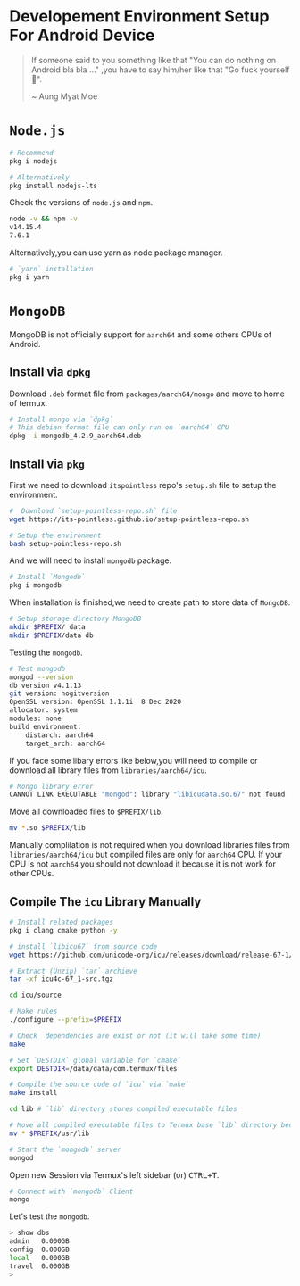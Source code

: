 # Developement Environment Setup For Android Device

> If someone said to you something like that "You can do nothing on Android bla bla ..." ,you have to say him/her like that "Go fuck yourself 👀".
>
> ~ Aung Myat Moe

# `Node.js`

```sh
# Recommend 
pkg i nodejs

# Alternatively
pkg install nodejs-lts
```

Check the versions of `node.js` and `npm`.

```sh
node -v && npm -v
v14.15.4
7.6.1
```

Alternatively,you can use yarn as node package manager.

```sh
# `yarn` installation
pkg i yarn
```

# `MongoDB`

MongoDB is not officially support for `aarch64` and some others CPUs of Android.

## Install via `dpkg`

Download `.deb` format file from `packages/aarch64/mongo` and move to home of termux.

```sh
# Install mongo via `dpkg`
# This debian format file can only run on `aarch64` CPU
dpkg -i mongodb_4.2.9_aarch64.deb
```

## Install via `pkg`

First we need to download `itspointless` repo's `setup.sh` file to setup the environment.

```sh
#  Download `setup-pointless-repo.sh` file
wget https://its-pointless.github.io/setup-pointless-repo.sh

# Setup the environment
bash setup-pointless-repo.sh
```

And we will need to install `mongodb` package.

```sh
# Install `Mongodb`
pkg i mongodb
```
When installation is finished,we need to create path to store data of `MongoDB`.

```sh
# Setup storage directory MongoDB
mkdir $PREFIX/ data
mkdir $PREFIX/data db
```
Testing the `mongodb`.

```sh
# Test mongodb
mongod --version
db version v4.1.13
git version: nogitversion
OpenSSL version: OpenSSL 1.1.1i  8 Dec 2020
allocator: system
modules: none
build environment:
    distarch: aarch64
    target_arch: aarch64
```

If you face some libary errors like below,you will need to compile or download all library files from `libraries/aarch64/icu`.

```sh
# Mongo library error
CANNOT LINK EXECUTABLE "mongod": library "libicudata.so.67" not found 
```

Move all downloaded files to `$PREFIX/lib`.

```sh
mv *.so $PREFIX/lib
```

Manually complilation is  not required when you download libraries files from `libraries/aarch64/icu` but compiled files are only for `aarch64` CPU.
If your CPU is not `aarch64` you should not download it because it is not work for other CPUs.

## Compile The `icu` Library Manually

```sh
# Install related packages
pkg i clang cmake python -y

# install `libicu67` from source code
wget https://github.com/unicode-org/icu/releases/download/release-67-1/icu4c-67_1-src.tgz

# Extract (Unzip) `tar` archieve
tar -xf icu4c-67_1-src.tgz

cd icu/source

# Make rules 
./configure --prefix=$PREFIX

# Check  dependencies are exist or not (it will take some time)
make

# Set `DESTDIR` global variable for `cmake`
export DESTDIR=/data/data/com.termux/files

# Compile the source code of `icu` via `make`
make install

cd lib # `lib` directory stores compiled executable files

# Move all compiled executable files to Termux base `lib` directory because Termux stores shared libary data under `$PREFIX/usr/lib` directory
mv * $PREFIX/usr/lib 

# Start the `mongodb` server
mongod
```

Open new Session via Termux's left sidebar (or) <kbd>CTRL+T</kbd>.

```sh
# Connect with `mongodb` Client
mongo
```

Let's test the `mongodb`.

```sh
> show dbs
admin   0.000GB
config  0.000GB
local   0.000GB
travel  0.000GB
>
```
